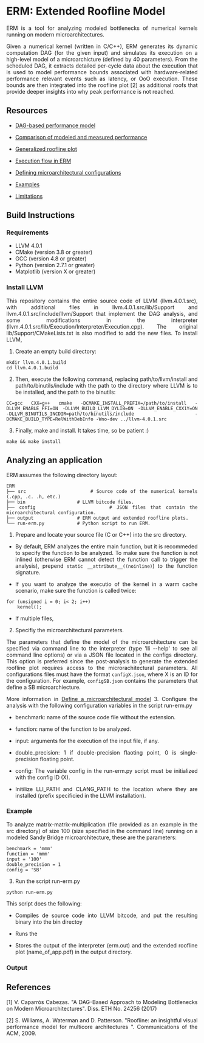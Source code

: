 <style>
body {
text-align: justify}
</style>



# ERM: Extended Roofline Model

ERM is a tool for analyzing modeled bottlenecks of numerical kernels running on modern microarchitectures.


Given a numerical kernel (written in C/C++), ERM generates its dynamic computation DAG (for the given input) and simulates its execution on a high-level model of a microarchicture (defined by 40 parameters). From the scheduled DAG, it extracts detailed per-cycle data about the execution that is used to model performance bounds associated with
hardware-related performance relevant events such as latency, or OoO execution. These bounds are then integrated into the roofline plot [2] as additional roofs that provide deeper insights into why peak performance is not reached.


<!---
 From the scheduled DAG, it extracts detailed per-cycle data about the execution, that is used to generate an extended roofline plot, an extension of the original roofline plot [2], that integrates additional hardware-related bottlenecks as performance bounds associated with resources such as latency, or OoO execution.
 generate an extended roofline plot, an extension of the original roofline plot [2], that integrates additional hardware-related bottlenecks as performance bounds associated with resources such as latency, or OoO execution.

 to which the roofline model seems inherently limited.
 
 -->

## Resources
* [DAG-based performance model](resources/performance-model.md)
* [Comparison of modeled and measured performance](resources/comparison.md)

* [Generalized roofline plot](resources/performance-bounds.md)

* [Execution flow in ERM](https://github.com/caparrov/ERM-4.0.1/blob/master/resources/execution-flow.md)
* [Defining microarchitectural configurations](resources/uarch-configurations.md) 

* [Examples](resources/examples.md) 

* [Limitations](resources/limitations.md)



## Build Instructions


### Requirements

* LLVM 4.0.1 
* CMake (version 3.8 or greater)
* GCC (version 4.8 or greater)
* Python (version 2.7.1 or greater)
* Matplotlib (version X or greater)

### Install LLVM

This repository contains the entire source code of LLVM (llvm.4.0.1.src), with additional files in llvm.4.0.1.src/lib/Support and llvm.4.0.1.src/include/llvm/Support that implement the DAG analysis, and some modifications in the interpreter
(llvm.4.0.1.src/lib/Execution/Interpreter/Execution.cpp). The original lib/Support/CMakeLists.txt is also modified to add the new files. To install LLVM,

1. Create an empty build directory:

```
mkdir llvm.4.0.1.build
cd llvm.4.0.1.build
```

2.  Then, execute the following command, replacing path/to/llvm/install and path/to/binutils/include with the path to the directory where LLVM is to be installed, and the path to the binutils:

```
CC=gcc CXX=g++ cmake -DCMAKE_INSTALL_PREFIX=/path/to/install -DLLVM_ENABLE_FFI=ON -DLLVM_BUILD_LLVM_DYLIB=ON -DLLVM_ENABLE_CXX1Y=ON -DLLVM_BINUTILS_INCDIR=path/to/binutils/include -DCMAKE_BUILD_TYPE=RelWithDebInfo -Wno-dev ../llvm-4.0.1.src
```

3. Finally, make and install. It takes time, so be patient :)

```
make && make install
```

## Analyzing an application

ERM assumes the following directory layout:

    ERM
    ├── src                   # Source code of the numerical kernels (.cpp, .c. .h, etc.)
    ├── bin                   # LLVM bitcode files.
    ├── config                # JSON files that contain the microarchitectural configuration.
    ├── output                # ERM output and extended roofline plots.
    └── run-erm.py            # Python script to run ERM.


1. Prepare and locate your source file (C or C++) into the src directory.  

* By default, ERM analyzes the entire main function, but it is recommeded to specify the function to be analyzed. 
To make sure the function is not inlined (otherwise ERM cannot detect the function call to trigger the analysis), prepend `static __attribute__((noinline)`) to the function signature. 

* If you want to analyze the executio of the kernel in a warm cache scenario, make sure the function is called twice:

```
for (unsigned i = 0; i< 2; i++)
	kernel();
```

* If multiple files, 

2. Specifiy the microarchitectural parameters.

The parameters that define the model of the microarchitecture can be specified via command line to the interpreter (type 'lli --help' to see all command line options) or via a JSON file located in the configs directory. This option is preferred since the post-analysis to generate the extended roofline plot requires access to the microrachitectural parameters. All configurations files must have the format `configX.json`, where X is an ID for the configuration. For example, `configSB.json` contains the parameters that define a SB microarchiecture.

More information in [Define a microarchitectural model](#define-uarch-parameters)
3. Configure the analysis with the following configuration variables in the script run-erm.py
 
* benchmark: name of the source code file without the extension.
* function: name of the function to be analyzed. 
* input: arguments for the execution of the input file, if any.
* double_precision: 1 if double-precision flaoting point, 0 is single-precision floating point.
* config: The variable config in the run-erm.py script must be initialized with the config ID (X).

* Initilize LLI_PATH and CLANG_PATH to the location where they are installed (prefix specificied in the LLVM installation).

### Example

To analyze matrix-matrix-multiplication (file provided as an example in the src directory) of size 100 (size specified in the command line) running on a modeled Sandy Bridge microarchitecture, these are the parameters:

```
benchmark = 'mmm'
function = 'mmm'
input = '100'
double_precision = 1
config = 'SB'

```


3. Run the script run-erm.py


```
python run-erm.py
```


This script does the following:

* Compiles de source code into LLVM bitcode, and put the resulting binary into the bin directoy

* Runs the 

* Stores the output of the interpreter (erm.out) and the extended roofline plot (name_of_app.pdf) in the output directory.


### Output



## References

[1] V. Caparrós Cabezas. "A DAG-Based Approach to Modeling
Bottlenecks on Modern Microarchitectures". Diss. ETH No. 24256 (2017)

[2] S. Williams, A. Waterman and D. Patterson. "Roofline: an insightful visual performance model for multicore architectures
". Communications of the ACM, 2009.




